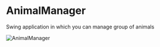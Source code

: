 # AnimalManager
Swing application in which you can manage group of animals

![AnimalManager](https://user-images.githubusercontent.com/77162184/230733236-ad35c7b9-b532-4943-ac84-19e28f00d4b0.gif)
